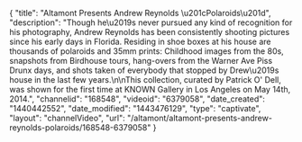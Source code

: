 {
    "title": "Altamont Presents Andrew Reynolds \u201cPolaroids\u201d",
    "description": "Though he\u2019s never pursued any kind of recognition for his photography, Andrew Reynolds has been consistently shooting pictures since his early days in Florida. Residing in shoe boxes at his house are thousands of polaroids and 35mm prints: Childhood images from the 80s, snapshots from Birdhouse tours, hang-overs from the Warner Ave Piss Drunx days, and shots taken of everybody that stopped by Drew\u2019s house in the last few years.\n\nThis collection, curated by Patrick O' Dell, was shown for the first time at KNOWN Gallery in Los Angeles on May 14th, 2014.",
    "channelid": "168548",
    "videoid": "6379058",
    "date_created": "1440442552",
    "date_modified": "1443476129",
    "type": "captivate",
    "layout": "channelVideo",
    "url": "\/altamont\/altamont-presents-andrew-reynolds-polaroids\/168548-6379058"
}